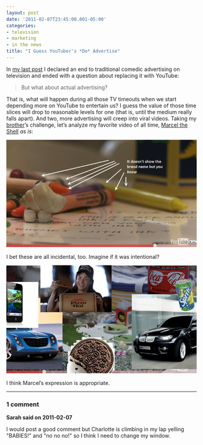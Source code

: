 ```yaml
---
layout: post
date: '2011-02-07T23:45:00.001-05:00'
categories:
- television
- marketing
- in the news
title: "I Guess YouTuber's *Do* Advertise"
---
```


In [my last post](../../2011/02/end-of-super-bowl-style-advertising.html) I declared an end to traditional comedic advertising on television and ended with a question about replacing it with YouTube:

>But what about actual advertising?

That is, what will happen during all those TV timeouts when we start depending more on YouTube to entertain us? I guess the value of those time slices will drop to reasonable levels for one (that is, until the medium really falls apart). And two, more advertising will creep into viral videos. Taking my [brother](http://stuffmystudentsdraw.blogspot.com/)’s challenge, let’s analyze my favorite video of all time, [Marcel the Shell](http://www.youtube.com/watch?v=VF9-sEbqDvU) *as is*:  

![image-youtube-16.png](/assets/2011/image-youtube-16.png)    

I bet these are all incidental, too. Imagine if it was intentional?  

![image-youtube-20.png](/assets/2011/image-youtube-20.png)

I think Marcel’s expression is appropriate.

---

### 1 comment

**Sarah said on 2011-02-07**

I would post a good comment but Charlotte is climbing in my lap yelling "BABIES!" and "no no no!" so I think I need to change my window.
